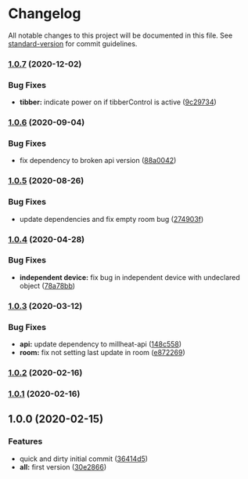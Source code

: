# Changelog

All notable changes to this project will be documented in this file. See [standard-version](https://github.com/conventional-changelog/standard-version) for commit guidelines.

### [1.0.7](https://github.com/andyno/homebridge-millheat/compare/v1.0.6...v1.0.7) (2020-12-02)


### Bug Fixes

* **tibber:** indicate power on if tibberControl is active ([9c29734](https://github.com/andyno/homebridge-millheat/commit/9c297348899f70d64d7a22ba97c7208d2eac61dd))

### [1.0.6](https://github.com/andyno/homebridge-millheat/compare/v1.0.5...v1.0.6) (2020-09-04)


### Bug Fixes

* fix dependency to broken api version ([88a0042](https://github.com/andyno/homebridge-millheat/commit/88a004212a69d785ddb9e9a09fc524b2a41e18bd))

### [1.0.5](https://github.com/andyno/homebridge-millheat/compare/v1.0.4...v1.0.5) (2020-08-26)


### Bug Fixes

* update dependencies and fix empty room bug ([274903f](https://github.com/andyno/homebridge-millheat/commit/274903f0e6ac22a07cf549baaa72a92fab7a7e07))

### [1.0.4](https://github.com/andyno/homebridge-millheat/compare/v1.0.3...v1.0.4) (2020-04-28)


### Bug Fixes

* **independent device:** fix bug in independent device with undeclared object ([78a78bb](https://github.com/andyno/homebridge-millheat/commit/78a78bb90af6547e3865813674c447e679f69ab2))

### [1.0.3](https://github.com/andyno/homebridge-millheat/compare/v1.0.2...v1.0.3) (2020-03-12)


### Bug Fixes

* **api:** update dependency to millheat-api ([148c558](https://github.com/andyno/homebridge-millheat/commit/148c558fc7eaae508296134579fcd7c02ae49f46))
* **room:** fix not setting last update in room ([e872269](https://github.com/andyno/homebridge-millheat/commit/e872269ee8a24080854199a705903f1438a644d3))

### [1.0.2](https://github.com/andyno/homebridge-millheat/compare/v1.0.1...v1.0.2) (2020-02-16)

### [1.0.1](https://github.com/andyno/homebridge-millheat/compare/v1.0.0...v1.0.1) (2020-02-16)

## 1.0.0 (2020-02-15)


### Features

* quick and dirty initial commit ([36414d5](https://github.com/andyno/homebridge-millheat/commit/36414d514abc3fb646535f3bde0894993332a2aa))
* **all:** first version ([30e2866](https://github.com/andyno/homebridge-millheat/commit/30e2866bcd5e93ad011a7947742471df7dcf8fe9))

